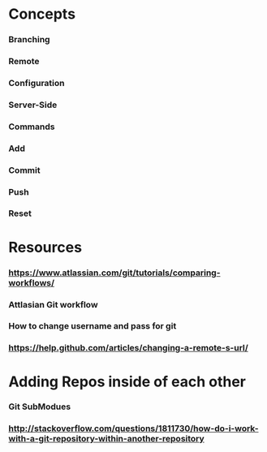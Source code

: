 # Concepts
### Branching
### Remote
### Configuration
### Server-Side
### Commands
### Add
### Commit
### Push
### Reset
# Resources
### https://www.atlassian.com/git/tutorials/comparing-workflows/
### Attlasian Git workflow
### How to change username and pass for git
### https://help.github.com/articles/changing-a-remote-s-url/
# Adding Repos inside of each other
### Git SubModues
### http://stackoverflow.com/questions/1811730/how-do-i-work-with-a-git-repository-within-another-repository
